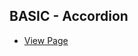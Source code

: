 ## BASIC - Accordion
- <a href="https://mook9288.github.io/vanillaJS/src/accordion/basic"  target="_blank">View Page</a>